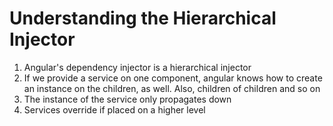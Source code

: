 # Understanding the Hierarchical Injector
01. Angular's dependency injector is a hierarchical injector
02. If we provide a service on one component, angular knows how to create an instance on the children, as well. Also, children of children and so on
03. The instance of the service only propagates down
04. Services override if placed on a higher level